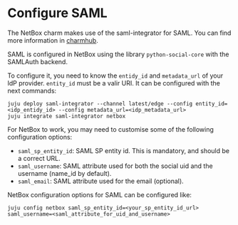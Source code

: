 # Configure SAML

The NetBox charm makes use of the saml-integrator for SAML. You can find
more information in [charmhub](https://charmhub.io/saml-integrator).

SAML is configured in NetBox using the library `python-social-core` with the SAMLAuth backend.

To configure it, you need to know the `entidy_id` and `metadata_url` of your IdP provider. 
`entity_id` must be a valir URI. It can be configured with the next commands:
```
juju deploy saml-integrator --channel latest/edge --config entity_id=<idp_entidy_id> --config metadata_url=<idp_metadata_url>
juju integrate saml-integrator netbox
```

For NetBox to work, you may need to customise some of the following configuration options:
 - `saml_sp_entity_id`: SAML SP entity id. This is mandatory, and should be a correct URL.
 - `saml_username`: SAML attribute used for both the social uid and the username (name_id by default).
 - `saml_email`: SAML attribute used for the email (optional).

NetBox configuration options for SAML can be configured like:
```
juju config netbox saml_sp_entity_id=<your_sp_entity_id_url> saml_username=<saml_attribute_for_uid_and_username>
```

